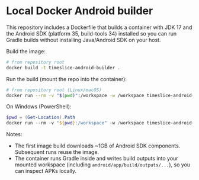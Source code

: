 # Local Docker Android builder

This repository includes a Dockerfile that builds a container with JDK 17 and the Android SDK (platform 35, build-tools 34) installed so you can run Gradle builds without installing Java/Android SDK on your host.

Build the image:

```bash
# from repository root
docker build -t timeslice-android-builder .
```

Run the build (mount the repo into the container):

```bash
# from repository root (Linux/macOS)
docker run --rm -v "$(pwd)":/workspace -w /workspace timeslice-android-builder ./gradlew assembleDebug --no-daemon --stacktrace
```

On Windows (PowerShell):

```powershell
$pwd = (Get-Location).Path
docker run --rm -v "${pwd}:/workspace" -w /workspace timeslice-android-builder ./gradlew assembleDebug --no-daemon --stacktrace
```

Notes:
- The first image build downloads ~1GB of Android SDK components. Subsequent runs reuse the image.
- The container runs Gradle inside and writes build outputs into your mounted workspace (including `android/app/build/outputs/...`), so you can inspect APKs locally.
